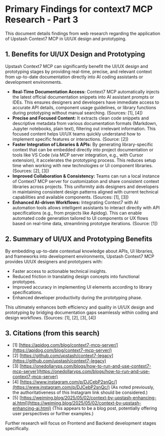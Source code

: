 # Primary Findings for context7 MCP Research - Part 3

This document details findings from web research regarding the application of Upstash Context7 MCP in UI/UX design and prototyping.

## 1. Benefits for UI/UX Design and Prototyping

Upstash Context7 MCP can significantly benefit the UI/UX design and prototyping stages by providing real-time, precise, and relevant context from up-to-date documentation directly into AI coding assistants or development environments.

*   **Real-Time Documentation Access:** Context7 MCP automatically injects the latest official documentation snippets into AI assistant prompts or IDEs. This ensures designers and developers have immediate access to accurate API details, component usage guidelines, or library functions during prototyping without manual searching. (Sources: [1], [4])
*   **Precise and Focused Content:** It extracts clean code snippets and descriptive metadata from various documentation formats (Markdown, Jupyter notebooks, plain text), filtering out irrelevant information. This focused content helps UI/UX teams quickly understand how to implement specific features or interactions. (Source: [2])
*   **Faster Integration of Libraries & APIs:** By generating library-specific context that can be embedded directly into project documentation or tools like VS Code (via MCP server integration, e.g., with Cursor extension), it accelerates the prototyping process. This reduces setup time when working with new technologies or UI component libraries. (Sources: [2], [3])
*   **Improved Collaboration & Consistency:** Teams can run a local instance of Context7 MCP server for customization and share consistent context libraries across projects. This uniformity aids designers and developers in maintaining consistent design patterns aligned with current technical capabilities and available components. (Sources: [1], [3])
*   **Enhanced AI-driven Workflows:** Integrating Context7 with AI automation tools allows intelligent assistants to interact directly with API specifications (e.g., from projects like Apidog). This can enable automated code generation tailored to UI components or UX flows based on real-time data, streamlining prototype iterations. (Source: [1])

## 2. Summary of UI/UX and Prototyping Benefits

By embedding up-to-date contextual knowledge about APIs, UI libraries, and frameworks into development environments, Upstash Context7 MCP provides UI/UX designers and prototypers with:

*   Faster access to actionable technical insights.
*   Reduced friction in translating design concepts into functional prototypes.
*   Improved accuracy in implementing UI elements according to library specifications.
*   Enhanced developer productivity during the prototyping phase.

This ultimately enhances both efficiency and quality in UI/UX design and prototyping by bridging documentation gaps seamlessly within coding and design workflows. (Sources: [1], [2], [3], [4])

## 3. Citations (from this search)

*   [1] [https://apidog.com/blog/context7-mcp-server/](https://apidog.com/blog/context7-mcp-server/)
*   [2] [https://github.com/upstash/context7-legacy](https://github.com/upstash/context7-legacy)
*   [3] [https://onedollarvps.com/blogs/how-to-run-and-use-context7-mcp-server](https://onedollarvps.com/blogs/how-to-run-and-use-context7-mcp-server)
*   [4] [https://www.instagram.com/p/DJCebP2snQc/](https://www.instagram.com/p/DJCebP2snQc/) (As noted previously, the authoritativeness of this Instagram link should be considered.)
*   [5] [https://weiming.blog/2025/05/02/context-by-upstash-enhancing-ai.html](https://weiming.blog/2025/05/02/context-by-upstash-enhancing-ai.html) (This appears to be a blog post, potentially offering user perspectives or further examples.)

Further research will focus on Frontend and Backend development stages specifically.